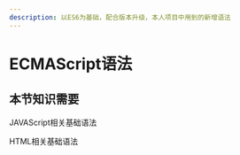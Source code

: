 ```yaml
---
description: 以ES6为基础，配合版本升级，本人项目中用到的新增语法
---
```


# ECMAScript语法

## 本节知识需要

JAVAScript相关基础语法

HTML相关基础语法
